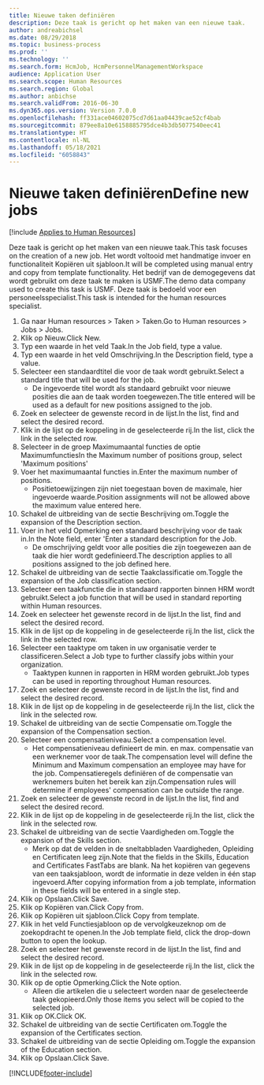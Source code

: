 ```yaml
---
title: Nieuwe taken definiëren
description: Deze taak is gericht op het maken van een nieuwe taak.
author: andreabichsel
ms.date: 08/29/2018
ms.topic: business-process
ms.prod: ''
ms.technology: ''
ms.search.form: HcmJob, HcmPersonnelManagementWorkspace
audience: Application User
ms.search.scope: Human Resources
ms.search.region: Global
ms.author: anbichse
ms.search.validFrom: 2016-06-30
ms.dyn365.ops.version: Version 7.0.0
ms.openlocfilehash: ff331ace04602075cd7d61aa04439cae52cf4bab
ms.sourcegitcommit: 879ee8a10e6158885795dce4b3db5077540eec41
ms.translationtype: HT
ms.contentlocale: nl-NL
ms.lasthandoff: 05/18/2021
ms.locfileid: "6058843"
---
```

# <a name="define-new-jobs"></a><span data-ttu-id="25af4-103">Nieuwe taken definiëren</span><span class="sxs-lookup"><span data-stu-id="25af4-103">Define new jobs</span></span>

[!include [Applies to Human Resources](../includes/applies-to-hr.md)]



<span data-ttu-id="25af4-104">Deze taak is gericht op het maken van een nieuwe taak.</span><span class="sxs-lookup"><span data-stu-id="25af4-104">This task focuses on the creation of a new job.</span></span> <span data-ttu-id="25af4-105">Het wordt voltooid met handmatige invoer en functionaliteit Kopiëren uit sjabloon.</span><span class="sxs-lookup"><span data-stu-id="25af4-105">It will be completed using manual entry and copy from template functionality.</span></span> <span data-ttu-id="25af4-106">Het bedrijf van de demogegevens dat wordt gebruikt om deze taak te maken is USMF.</span><span class="sxs-lookup"><span data-stu-id="25af4-106">The demo data company used to create this task is USMF.</span></span> <span data-ttu-id="25af4-107">Deze taak is bedoeld voor een personeelsspecialist.</span><span class="sxs-lookup"><span data-stu-id="25af4-107">This task is intended for the human resources specialist.</span></span>

1. <span data-ttu-id="25af4-108">Ga naar Human resources > Taken > Taken.</span><span class="sxs-lookup"><span data-stu-id="25af4-108">Go to Human resources > Jobs > Jobs.</span></span>
2. <span data-ttu-id="25af4-109">Klik op Nieuw.</span><span class="sxs-lookup"><span data-stu-id="25af4-109">Click New.</span></span>
3. <span data-ttu-id="25af4-110">Typ een waarde in het veld Taak.</span><span class="sxs-lookup"><span data-stu-id="25af4-110">In the Job field, type a value.</span></span>
4. <span data-ttu-id="25af4-111">Typ een waarde in het veld Omschrijving.</span><span class="sxs-lookup"><span data-stu-id="25af4-111">In the Description field, type a value.</span></span>
5. <span data-ttu-id="25af4-112">Selecteer een standaardtitel die voor de taak wordt gebruikt.</span><span class="sxs-lookup"><span data-stu-id="25af4-112">Select a standard title that will be used for the job.</span></span> 
    * <span data-ttu-id="25af4-113">De ingevoerde titel wordt als standaard gebruikt voor nieuwe posities die aan de taak worden toegewezen.</span><span class="sxs-lookup"><span data-stu-id="25af4-113">The title entered will be used as a default for new positions assigned to the job.</span></span>  
6. <span data-ttu-id="25af4-114">Zoek en selecteer de gewenste record in de lijst.</span><span class="sxs-lookup"><span data-stu-id="25af4-114">In the list, find and select the desired record.</span></span>
7. <span data-ttu-id="25af4-115">Klik in de lijst op de koppeling in de geselecteerde rij.</span><span class="sxs-lookup"><span data-stu-id="25af4-115">In the list, click the link in the selected row.</span></span>
8. <span data-ttu-id="25af4-116">Selecteer in de groep Maximumaantal functies de optie Maximumfuncties</span><span class="sxs-lookup"><span data-stu-id="25af4-116">In the Maximum number of positions group, select 'Maximum positions'</span></span>
9. <span data-ttu-id="25af4-117">Voer het maximumaantal functies in.</span><span class="sxs-lookup"><span data-stu-id="25af4-117">Enter the maximum number of positions.</span></span> 
    * <span data-ttu-id="25af4-118">Positietoewijzingen zijn niet toegestaan boven de maximale, hier ingevoerde waarde.</span><span class="sxs-lookup"><span data-stu-id="25af4-118">Position assignments will not be allowed above the maximum value entered here.</span></span>  
10. <span data-ttu-id="25af4-119">Schakel de uitbreiding van de sectie Beschrijving om.</span><span class="sxs-lookup"><span data-stu-id="25af4-119">Toggle the expansion of the Description section.</span></span>
11. <span data-ttu-id="25af4-120">Voer in het veld Opmerking een standaard beschrijving voor de taak in.</span><span class="sxs-lookup"><span data-stu-id="25af4-120">In the Note field, enter 'Enter a standard description for the Job.</span></span>
    * <span data-ttu-id="25af4-121">De omschrijving geldt voor alle posities die zijn toegewezen aan de taak die hier wordt gedefinieerd.</span><span class="sxs-lookup"><span data-stu-id="25af4-121">The description applies to all positions assigned to the job defined here.</span></span>  
12. <span data-ttu-id="25af4-122">Schakel de uitbreiding van de sectie Taakclassificatie om.</span><span class="sxs-lookup"><span data-stu-id="25af4-122">Toggle the expansion of the Job classification section.</span></span>
13. <span data-ttu-id="25af4-123">Selecteer een taakfunctie die in standaard rapporten binnen HRM wordt gebruikt.</span><span class="sxs-lookup"><span data-stu-id="25af4-123">Select a job function that will be used in standard reporting within Human resources.</span></span>
14. <span data-ttu-id="25af4-124">Zoek en selecteer het gewenste record in de lijst.</span><span class="sxs-lookup"><span data-stu-id="25af4-124">In the list, find and select the desired record.</span></span>
15. <span data-ttu-id="25af4-125">Klik in de lijst op de koppeling in de geselecteerde rij.</span><span class="sxs-lookup"><span data-stu-id="25af4-125">In the list, click the link in the selected row.</span></span>
16. <span data-ttu-id="25af4-126">Selecteer een taaktype om taken in uw organisatie verder te classificeren.</span><span class="sxs-lookup"><span data-stu-id="25af4-126">Select a Job type to further classify jobs within your organization.</span></span> 
    * <span data-ttu-id="25af4-127">Taaktypen kunnen in rapporten in HRM worden gebruikt.</span><span class="sxs-lookup"><span data-stu-id="25af4-127">Job types can be used in reporting throughout Human resources.</span></span>  
17. <span data-ttu-id="25af4-128">Zoek en selecteer de gewenste record in de lijst.</span><span class="sxs-lookup"><span data-stu-id="25af4-128">In the list, find and select the desired record.</span></span>
18. <span data-ttu-id="25af4-129">Klik in de lijst op de koppeling in de geselecteerde rij.</span><span class="sxs-lookup"><span data-stu-id="25af4-129">In the list, click the link in the selected row.</span></span>
19. <span data-ttu-id="25af4-130">Schakel de uitbreiding van de sectie Compensatie om.</span><span class="sxs-lookup"><span data-stu-id="25af4-130">Toggle the expansion of the Compensation section.</span></span>
20. <span data-ttu-id="25af4-131">Selecteer een compensatieniveau.</span><span class="sxs-lookup"><span data-stu-id="25af4-131">Select a compensation level.</span></span>
    * <span data-ttu-id="25af4-132">Het compensatieniveau definieert de min. en max. compensatie van een werknemer voor de taak.</span><span class="sxs-lookup"><span data-stu-id="25af4-132">The compensation level will define the Minimum and Maximum compensation an employee may have for the job.</span></span> <span data-ttu-id="25af4-133">Compensatieregels definiëren of de compensatie van werknemers buiten het bereik kan zijn.</span><span class="sxs-lookup"><span data-stu-id="25af4-133">Compensation rules will determine if employees' compensation can be outside the range.</span></span>  
21. <span data-ttu-id="25af4-134">Zoek en selecteer de gewenste record in de lijst.</span><span class="sxs-lookup"><span data-stu-id="25af4-134">In the list, find and select the desired record.</span></span>
22. <span data-ttu-id="25af4-135">Klik in de lijst op de koppeling in de geselecteerde rij.</span><span class="sxs-lookup"><span data-stu-id="25af4-135">In the list, click the link in the selected row.</span></span>
23. <span data-ttu-id="25af4-136">Schakel de uitbreiding van de sectie Vaardigheden om.</span><span class="sxs-lookup"><span data-stu-id="25af4-136">Toggle the expansion of the Skills section.</span></span>
    * <span data-ttu-id="25af4-137">Merk op dat de velden in de sneltabbladen Vaardigheden, Opleiding en Certificaten leeg zijn.</span><span class="sxs-lookup"><span data-stu-id="25af4-137">Note that the fields in the Skills, Education and Certificates FastTabs are blank.</span></span> <span data-ttu-id="25af4-138">Na het kopiëren van gegevens van een taaksjabloon, wordt de informatie in deze velden in één stap ingevoerd.</span><span class="sxs-lookup"><span data-stu-id="25af4-138">After copying information from a job template, information in these fields will be entered in a single step.</span></span>   
24. <span data-ttu-id="25af4-139">Klik op Opslaan.</span><span class="sxs-lookup"><span data-stu-id="25af4-139">Click Save.</span></span>
25. <span data-ttu-id="25af4-140">Klik op Kopiëren van.</span><span class="sxs-lookup"><span data-stu-id="25af4-140">Click Copy from.</span></span>
26. <span data-ttu-id="25af4-141">Klik op Kopiëren uit sjabloon.</span><span class="sxs-lookup"><span data-stu-id="25af4-141">Click Copy from template.</span></span>
27. <span data-ttu-id="25af4-142">Klik in het veld Functiesjabloon op de vervolgkeuzeknop om de zoekopdracht te openen.</span><span class="sxs-lookup"><span data-stu-id="25af4-142">In the Job template field, click the drop-down button to open the lookup.</span></span>
28. <span data-ttu-id="25af4-143">Zoek en selecteer het gewenste record in de lijst.</span><span class="sxs-lookup"><span data-stu-id="25af4-143">In the list, find and select the desired record.</span></span>
29. <span data-ttu-id="25af4-144">Klik in de lijst op de koppeling in de geselecteerde rij.</span><span class="sxs-lookup"><span data-stu-id="25af4-144">In the list, click the link in the selected row.</span></span>
30. <span data-ttu-id="25af4-145">Klik op de optie Opmerking.</span><span class="sxs-lookup"><span data-stu-id="25af4-145">Click the Note option.</span></span>
    * <span data-ttu-id="25af4-146">Alleen die artikelen die u selecteert worden naar de geselecteerde taak gekopieerd.</span><span class="sxs-lookup"><span data-stu-id="25af4-146">Only those items you select will be copied to the selected job.</span></span>    
31. <span data-ttu-id="25af4-147">Klik op OK.</span><span class="sxs-lookup"><span data-stu-id="25af4-147">Click OK.</span></span>
32. <span data-ttu-id="25af4-148">Schakel de uitbreiding van de sectie Certificaten om.</span><span class="sxs-lookup"><span data-stu-id="25af4-148">Toggle the expansion of the Certificates section.</span></span>
33. <span data-ttu-id="25af4-149">Schakel de uitbreiding van de sectie Opleiding om.</span><span class="sxs-lookup"><span data-stu-id="25af4-149">Toggle the expansion of the Education section.</span></span>
34. <span data-ttu-id="25af4-150">Klik op Opslaan.</span><span class="sxs-lookup"><span data-stu-id="25af4-150">Click Save.</span></span>



[!INCLUDE[footer-include](../includes/footer-banner.md)]